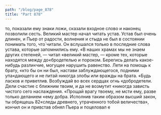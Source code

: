 ```yaml
---
path: "/blog/page_878"
title: "Part 878"
---
```


то, показали ему знаки ложи, сказали входное слово и наконец позволили сесть. Великий мастер начал читать устав. Устав был очень длинен, и Пьер от радости, волнения и стыда не был в состоянии понимать того, что́ читали. Он вслушался только в последние слова устава, которые запомнились ему.
«В наших храмах мы не знаем других степеней, — читал «великий мастер, — кроме тех, которые находятся между до«бродетелью и пороком. Берегись делать какое-нибудь разли«чие, могущее нарушить равенство. Лети на помощь к брату, «кто бы он ни был, настави заблуждающегося, подними упа«дающего и не питай никогда злобы или вражды на брата. «Будь ласков и приветлив. Возбуждай во всех сердцах огнь «добродетели. Дели счастие с ближним твоим, и да не возмутит «никогда зависть чистого сего наслаждения.
«Прощай врагу твоему, не мсти ему, разве только деланием «ему добра. Исполнив таким образом высший закон, ты обрящешь 82«следы древнего, утраченного тобой величества», кончил он и привстав обнял Пьера и поцеловал е

